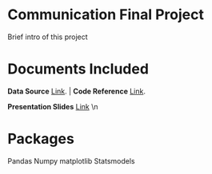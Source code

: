 Communication Final Project
=======
Brief intro of this project

# Documents Included
**Data Source** [Link](https://github.com/summerzhang423/communication/blob/main/KelleyBlueBookData.csv). |
**Code Reference** [Link](https://github.com/summerzhang423/communication/blob/main/communication_code.ipynb). 

**Presentation Slides** [Link](https://github.com/summerzhang423/communication/blob/main/Communication%20Final.pptx) \n

Packages
=======
Pandas
Numpy
matplotlib
Statsmodels
